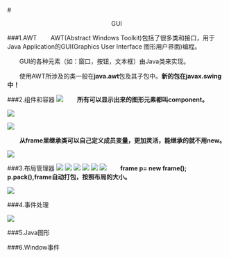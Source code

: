 #<center>GUI</center>

###1.AWT
&emsp;&emsp;AWT(Abstract Windows Toolkit)包括了很多类和接口，用于Java Application的GUI(Graphics User Interface 图形用户界面)编程。

&emsp;&emsp;GUI的各种元素（如：窗口，按钮，文本框）由Java类来实现。

&emsp;&emsp;使用AWT所涉及的类一般在**java.awt**包及其子包中。**新的包在javax.swing中！**


###2.组件和容器
![](http://i.imgur.com/Qkv3YNN.png)
&emsp;&emsp;**所有可以显示出来的图形元素都叫component。**

![](http://i.imgur.com/cczE1Ig.png)

![](http://i.imgur.com/zuGh0S9.png)


&emsp;&emsp;**从frame里继承类可以自己定义成员变量，更加灵活，能继承的就不用new。**

![](http://i.imgur.com/kNMichh.png)

###3.布局管理器
![](http://i.imgur.com/FmVic9f.png)
![](http://i.imgur.com/UwbCEtD.png)
![](http://i.imgur.com/T45MqAd.png)
![](http://i.imgur.com/ApLjQjk.png)
![](http://i.imgur.com/m0asOEK.png)
![](http://i.imgur.com/uQkzyKu.png)
&emsp;&emsp;**frame p= new frame();&emsp;&emsp;p.pack(),frame自动打包，按照布局的大小。**

![](http://i.imgur.com/VsfWGuW.png)

###4.事件处理

![](http://i.imgur.com/HJHuuY5.png)

###5.Java图形

###6.Window事件